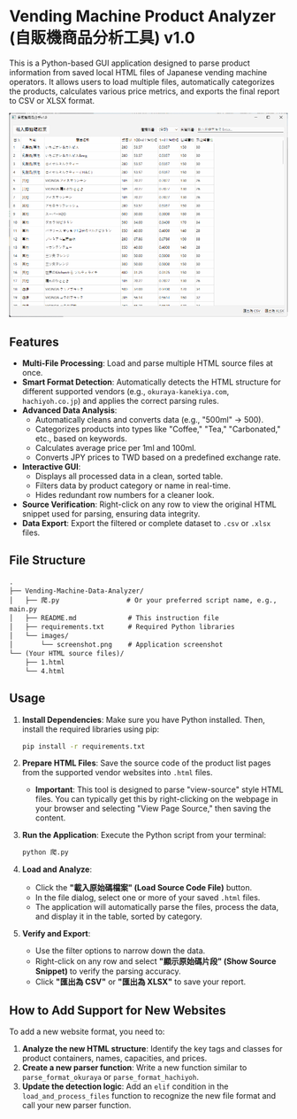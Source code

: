 # Vending Machine Product Analyzer (自販機商品分析工具) v1.0

This is a Python-based GUI application designed to parse product information from saved local HTML files of Japanese vending machine operators. It allows users to load multiple files, automatically categorizes the products, calculates various price metrics, and exports the final report to CSV or XLSX format.

![Screenshot](images/screenshot.png)

## Features

* **Multi-File Processing**: Load and parse multiple HTML source files at once.
* **Smart Format Detection**: Automatically detects the HTML structure for different supported vendors (e.g., `okuraya-kanekiya.com`, `hachiyoh.co.jp`) and applies the correct parsing rules.
* **Advanced Data Analysis**:
    * Automatically cleans and converts data (e.g., "500ml" -> 500).
    * Categorizes products into types like "Coffee," "Tea," "Carbonated," etc., based on keywords.
    * Calculates average price per 1ml and 100ml.
    * Converts JPY prices to TWD based on a predefined exchange rate.
* **Interactive GUI**:
    * Displays all processed data in a clean, sorted table.
    * Filters data by product category or name in real-time.
    * Hides redundant row numbers for a cleaner look.
* **Source Verification**: Right-click on any row to view the original HTML snippet used for parsing, ensuring data integrity.
* **Data Export**: Export the filtered or complete dataset to `.csv` or `.xlsx` files.

## File Structure

```
.
├── Vending-Machine-Data-Analyzer/
│   ├── 爬.py                 # Or your preferred script name, e.g., main.py
│   ├── README.md             # This instruction file
│   ├── requirements.txt      # Required Python libraries
│   └── images/
│       └── screenshot.png    # Application screenshot
└── (Your HTML source files)/
    ├── 1.html
    └── 4.html
```

## Usage

1.  **Install Dependencies**:
    Make sure you have Python installed. Then, install the required libraries using pip:
    ```bash
    pip install -r requirements.txt
    ```

2.  **Prepare HTML Files**:
    Save the source code of the product list pages from the supported vendor websites into `.html` files.
    * **Important**: This tool is designed to parse "view-source" style HTML files. You can typically get this by right-clicking on the webpage in your browser and selecting "View Page Source," then saving the content.

3.  **Run the Application**:
    Execute the Python script from your terminal:
    ```bash
    python 爬.py
    ```

4.  **Load and Analyze**:
    * Click the **"載入原始碼檔案" (Load Source Code File)** button.
    * In the file dialog, select one or more of your saved `.html` files.
    * The application will automatically parse the files, process the data, and display it in the table, sorted by category.

5.  **Verify and Export**:
    * Use the filter options to narrow down the data.
    * Right-click on any row and select **"顯示原始碼片段" (Show Source Snippet)** to verify the parsing accuracy.
    * Click **"匯出為 CSV"** or **"匯出為 XLSX"** to save your report.

## How to Add Support for New Websites

To add a new website format, you need to:

1.  **Analyze the new HTML structure**: Identify the key tags and classes for product containers, names, capacities, and prices.
2.  **Create a new parser function**: Write a new function similar to `parse_format_okuraya` or `parse_format_hachiyoh`.
3.  **Update the detection logic**: Add an `elif` condition in the `load_and_process_files` function to recognize the new file format and call your new parser function.
